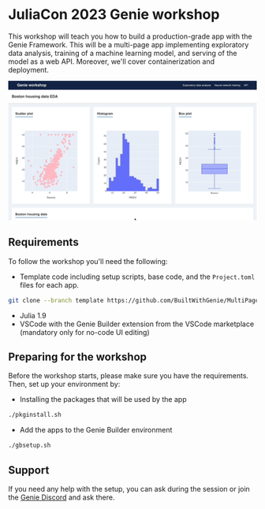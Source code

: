 # JuliaCon 2023 Genie workshop

This workshop will teach you how to build a production-grade app with the Genie Framework. This will be a multi-page app implementing exploratory data analysis, training of a machine learning model, and serving of the model as a web API. Moreover, we'll cover containerization and deployment.

![preview](preview.gif)


## Requirements

To follow the workshop you'll need the following:

- Template code including setup scripts, base code, and the `Project.toml` files for each app.
```bash
git clone --branch template https://github.com/BuiltWithGenie/MultiPageApp.git
```
- Julia 1.9 
- VSCode with the Genie Builder extension from the VSCode marketplace (mandatory only for no-code UI editing)

## Preparing for the workshop

Before the workshop starts, please make sure you have the requirements. Then, set up your environment by:

- Installing the packages that will be used by the app

```bash
./pkginstall.sh
```

- Add the apps to the Genie Builder environment
```bash
./gbsetup.sh
```

## Support

If you need any help with the setup, you can ask during the session or join the [Genie Discord](https://discord.com/invite/9zyZbD6J7H) and ask there.
